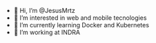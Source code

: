 - 👋 Hi, I’m @JesusMrtz
- 👀 I’m interested in web and mobile tecnologies
- 🌱 I’m currently learning Docker and Kubernetes
- 💞️ I’m working at INDRA

<!---
JesusMrtz/JesusMrtz is a ✨ special ✨ repository because its `README.md` (this file) appears on your GitHub profile.
You can click the Preview link to take a look at your changes.
--->

